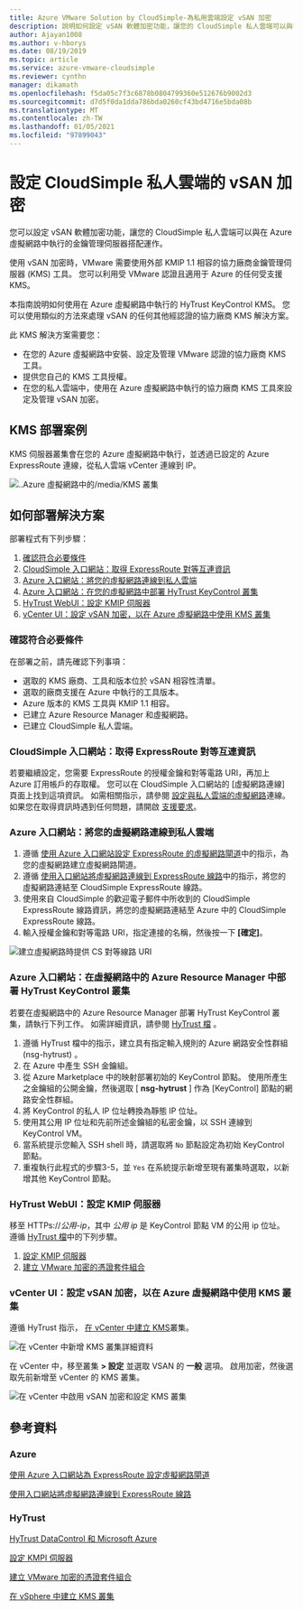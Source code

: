 ```yaml
---
title: Azure VMware Solution by CloudSimple-為私用雲端設定 vSAN 加密
description: 說明如何設定 vSAN 軟體加密功能，讓您的 CloudSimple 私人雲端可以與在 Azure 虛擬網路中執行的金鑰管理伺服器搭配運作。
author: Ajayan1008
ms.author: v-hborys
ms.date: 08/19/2019
ms.topic: article
ms.service: azure-vmware-cloudsimple
ms.reviewer: cynthn
manager: dikamath
ms.openlocfilehash: f5da05c7f3c6878b0804799360e512676b9002d3
ms.sourcegitcommit: d7d5f0da1dda786bda0260cf43bd4716e5bda08b
ms.translationtype: MT
ms.contentlocale: zh-TW
ms.lasthandoff: 01/05/2021
ms.locfileid: "97899043"
---
```

# <a name="configure-vsan-encryption-for-cloudsimple-private-cloud"></a>設定 CloudSimple 私人雲端的 vSAN 加密

您可以設定 vSAN 軟體加密功能，讓您的 CloudSimple 私人雲端可以與在 Azure 虛擬網路中執行的金鑰管理伺服器搭配運作。

使用 vSAN 加密時，VMware 需要使用外部 KMIP 1.1 相容的協力廠商金鑰管理伺服器 (KMS) 工具。 您可以利用受 VMware 認證且適用于 Azure 的任何受支援 KMS。

本指南說明如何使用在 Azure 虛擬網路中執行的 HyTrust KeyControl KMS。 您可以使用類似的方法來處理 vSAN 的任何其他經認證的協力廠商 KMS 解決方案。

此 KMS 解決方案需要您：

* 在您的 Azure 虛擬網路中安裝、設定及管理 VMware 認證的協力廠商 KMS 工具。
* 提供您自己的 KMS 工具授權。
* 在您的私人雲端中，使用在 Azure 虛擬網路中執行的協力廠商 KMS 工具來設定及管理 vSAN 加密。

## <a name="kms-deployment-scenario"></a>KMS 部署案例

KMS 伺服器叢集會在您的 Azure 虛擬網路中執行，並透過已設定的 Azure ExpressRoute 連線，從私人雲端 vCenter 連線到 IP。

![..Azure 虛擬網路中的/media/KMS 叢集](media/vsan-kms-cluster.png)

## <a name="how-to-deploy-the-solution"></a>如何部署解決方案

部署程式有下列步驟：

1. [確認符合必要條件](#verify-prerequisites-are-met)
2. [CloudSimple 入口網站：取得 ExpressRoute 對等互連資訊](#cloudsimple-portal-obtain-expressroute-peering-information)
3. [Azure 入口網站：將您的虛擬網路連線到私人雲端](#azure-portal-connect-your-virtual-network-to-your-private-cloud)
4. [Azure 入口網站：在您的虛擬網路中部署 HyTrust KeyControl 叢集](#azure-portal-deploy-a-hytrust-keycontrol-cluster-in-the-azure-resource-manager-in-your-virtual-network)
5. [HyTrust WebUI：設定 KMIP 伺服器](#hytrust-webui-configure-the-kmip-server)
6. [vCenter UI：設定 vSAN 加密，以在 Azure 虛擬網路中使用 KMS 叢集](#vcenter-ui-configure-vsan-encryption-to-use-kms-cluster-in-your-azure-virtual-network)

### <a name="verify-prerequisites-are-met"></a>確認符合必要條件

在部署之前，請先確認下列事項：

* 選取的 KMS 廠商、工具和版本位於 vSAN 相容性清單。
* 選取的廠商支援在 Azure 中執行的工具版本。
* Azure 版本的 KMS 工具與 KMIP 1.1 相容。
* 已建立 Azure Resource Manager 和虛擬網路。
* 已建立 CloudSimple 私人雲端。

### <a name="cloudsimple-portal-obtain-expressroute-peering-information"></a>CloudSimple 入口網站：取得 ExpressRoute 對等互連資訊

若要繼續設定，您需要 ExpressRoute 的授權金鑰和對等電路 URI，再加上 Azure 訂用帳戶的存取權。 您可以在 CloudSimple 入口網站的 [虛擬網路連線] 頁面上找到這項資訊。 如需相關指示，請參閱 [設定與私人雲端的虛擬網路](virtual-network-connection.md)連線。 如果您在取得資訊時遇到任何問題，請開啟 [支援要求](https://portal.azure.com/#blade/Microsoft_Azure_Support/HelpAndSupportBlade/newsupportrequest)。

### <a name="azure-portal-connect-your-virtual-network-to-your-private-cloud"></a>Azure 入口網站：將您的虛擬網路連線到私人雲端

1. 遵循 [使用 Azure 入口網站設定 ExpressRoute 的虛擬網路閘道](../expressroute/expressroute-howto-add-gateway-portal-resource-manager.md)中的指示，為您的虛擬網路建立虛擬網路閘道。
2. 遵循 [使用入口網站將虛擬網路連線到 ExpressRoute 線路](../expressroute/expressroute-howto-linkvnet-portal-resource-manager.md)中的指示，將您的虛擬網路連結至 CloudSimple ExpressRoute 線路。
3. 使用來自 CloudSimple 的歡迎電子郵件中所收到的 CloudSimple ExpressRoute 線路資訊，將您的虛擬網路連結至 Azure 中的 CloudSimple ExpressRoute 線路。
4. 輸入授權金鑰和對等電路 URI，指定連接的名稱，然後按一下 **[確定]**。

![建立虛擬網路時提供 CS 對等線路 URI](media/vsan-azureportal01.png) 

### <a name="azure-portal-deploy-a-hytrust-keycontrol-cluster-in-the-azure-resource-manager-in-your-virtual-network"></a>Azure 入口網站：在虛擬網路中的 Azure Resource Manager 中部署 HyTrust KeyControl 叢集

若要在虛擬網路中的 Azure Resource Manager 部署 HyTrust KeyControl 叢集，請執行下列工作。 如需詳細資訊，請參閱 [HyTrust 檔](https://docs.hytrust.com/DataControl/Admin_Guide-4.0/Default.htm#OLH-Files/Azure.htm%3FTocPath%3DHyTrust%2520DataControl%2520and%2520Microsoft%2520Azure%7C_____0) 。

1. 遵循 HyTrust 檔中的指示，建立具有指定輸入規則的 Azure 網路安全性群組 (nsg-hytrust) 。
2. 在 Azure 中產生 SSH 金鑰組。
3. 從 Azure Marketplace 中的映射部署初始的 KeyControl 節點。  使用所產生之金鑰組的公開金鑰，然後選取 [ **nsg-hytrust** ] 作為 [KeyControl] 節點的網路安全性群組。
4. 將 KeyControl 的私人 IP 位址轉換為靜態 IP 位址。
5. 使用其公用 IP 位址和先前所述金鑰組的私密金鑰，以 SSH 連線到 KeyControl VM。
6. 當系統提示您輸入 SSH shell 時，請選取將 `No` 節點設定為初始 KeyControl 節點。
7. 重複執行此程式的步驟3-5，並 `Yes` 在系統提示新增至現有叢集時選取，以新增其他 KeyControl 節點。

### <a name="hytrust-webui-configure-the-kmip-server"></a>HyTrust WebUI：設定 KMIP 伺服器

移至 HTTPs://*公用-ip*，其中 *公用 ip* 是 KeyControl 節點 VM 的公用 ip 位址。 遵循 [HyTrust 檔](https://docs.hytrust.com/DataControl/Admin_Guide-4.0/Default.htm#OLH-Files/Azure.htm%3FTocPath%3DHyTrust%2520DataControl%2520and%2520Microsoft%2520Azure%7C_____0)中的下列步驟。

1. [設定 KMIP 伺服器](https://docs.hytrust.com/DataControl/4.2/Admin_Guide-4.2/index.htm#Books/VMware-vSphere-VSAN-Encryption/configuring-kmip-server.htm%3FTocPath%3DHyTrust%2520KeyControl%2520with%2520VSAN%25C2%25A0and%2520VMware%2520vSphere%2520VM%2520Encryption%7C_____2)
2. [建立 VMware 加密的憑證套件組合](https://docs.hytrust.com/DataControl/4.2/Admin_Guide-4.2/index.htm#Books/VMware-vSphere-VSAN-Encryption/creating-user-for-vmcrypt.htm%3FTocPath%3DHyTrust%2520KeyControl%2520with%2520VSAN%25C2%25A0and%2520VMware%2520vSphere%2520VM%2520Encryption%7C_____3)

### <a name="vcenter-ui-configure-vsan-encryption-to-use-kms-cluster-in-your-azure-virtual-network"></a>vCenter UI：設定 vSAN 加密，以在 Azure 虛擬網路中使用 KMS 叢集

遵循 HyTrust 指示， [在 vCenter 中建立 KMS](https://docs.hytrust.com/DataControl/4.2/Admin_Guide-4.2/index.htm#Books/VMware-vSphere-VSAN-Encryption/creating-KMS-Cluster.htm%3FTocPath%3DHyTrust%2520KeyControl%2520with%2520VSAN%25C2%25A0and%2520VMware%2520vSphere%2520VM%2520Encryption%7C_____4)叢集。

![在 vCenter 中新增 KMS 叢集詳細資料](media/vsan-config01.png)

在 vCenter 中，移至叢集 **> 設定** 並選取 VSAN 的 **一般** 選項。 啟用加密，然後選取先前新增至 vCenter 的 KMS 叢集。

![在 vCenter 中啟用 vSAN 加密和設定 KMS 叢集](media/vsan-config02.png)

## <a name="references"></a>參考資料

### <a name="azure"></a>Azure

[使用 Azure 入口網站為 ExpressRoute 設定虛擬網路閘道](../expressroute/expressroute-howto-add-gateway-portal-resource-manager.md)

[使用入口網站將虛擬網路連線到 ExpressRoute 線路](../expressroute/expressroute-howto-linkvnet-portal-resource-manager.md)

### <a name="hytrust"></a>HyTrust

[HyTrust DataControl 和 Microsoft Azure](https://docs.hytrust.com/DataControl/Admin_Guide-4.0/Default.htm#OLH-Files/Azure.htm%3FTocPath%3DHyTrust%2520DataControl%2520and%2520Microsoft%2520Azure%7C_____0)

[設定 KMPI 伺服器](https://docs.hytrust.com/DataControl/4.2/Admin_Guide-4.2/index.htm#Books/VMware-vSphere-VSAN-Encryption/configuring-kmip-server.htm%3FTocPath%3DHyTrust%2520KeyControl%2520with%2520VSAN%25C2%25A0and%2520VMware%2520vSphere%2520VM%2520Encryption%7C_____2)

[建立 VMware 加密的憑證套件組合](https://docs.hytrust.com/DataControl/4.2/Admin_Guide-4.2/index.htm#Books/VMware-vSphere-VSAN-Encryption/creating-user-for-vmcrypt.htm%3FTocPath%3DHyTrust%2520KeyControl%2520with%2520VSAN%25C2%25A0and%2520VMware%2520vSphere%2520VM%2520Encryption%7C_____3)

[在 vSphere 中建立 KMS 叢集](https://docs.hytrust.com/DataControl/4.2/Admin_Guide-4.2/index.htm#Books/VMware-vSphere-VSAN-Encryption/creating-KMS-Cluster.htm%3FTocPath%3DHyTrust%2520KeyControl%2520with%2520VSAN%25C2%25A0and%2520VMware%2520vSphere%2520VM%2520Encryption%7C_____4)
